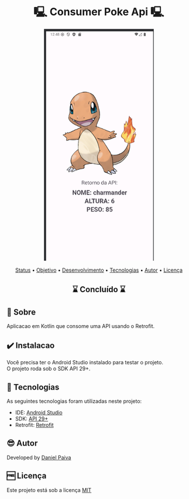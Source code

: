 <h1 align="center"> 🖳 Consumer Poke Api 🖳</h1>

<p align="center">
    <img src="https://github.com/danhpaiva/consumer-poke-api-kotlin/blob/main/image/screen.png?raw=true" width="300" alt="Consumer Poke Api">
</p>

<p align="center">
 <a href="#status">Status</a> • 
 <a href="#objective">Objetivo</a> •
 <a href="#installation">Desenvolvimento</a> • 
 <a href="#technology">Tecnologias</a> • 
 <a href="#author">Autor</a> • 
 <a href="#licence">Licença</a>
</p>

<h2 align="center" id=status> 
	⌛ Concluído ⌛
</h2>

<h2 id=objective>📜 Sobre</h2>
Aplicacao em Kotlin que consome uma API usando o Retrofit. <br>

<h2 id=installation>✔️ Instalacao</h2>

Você precisa ter o Android Studio instalado para testar o projeto.</br>
O projeto roda sob o SDK API 29+.

<h2 id=technology>🧰 Tecnologias</h2>

As seguintes tecnologias foram utilizadas neste projeto:

- IDE: <a href="https://developer.android.com/studio?hl=pt-br">Android Studio</a>
- SDK: <a href="https://developer.android.com/about/versions/10/behavior-changes-10">API 29+</a>
- Retrofit: <a href="https://square.github.io/retrofit/">Retrofit</a>
  
<h2 id=author>😎 Autor</h2>

Developed by <a href="https://www.linkedin.com/in/danhpaiva/" target="_blank">Daniel Paiva</a>

<h2 id=licence>🆓 Licença</h2>

Este projeto está sob a licença
<a href="https://github.com/danhpaiva/consumer-poke-api-kotlin/blob/main/LICENSE" target="_blank">MIT</a>